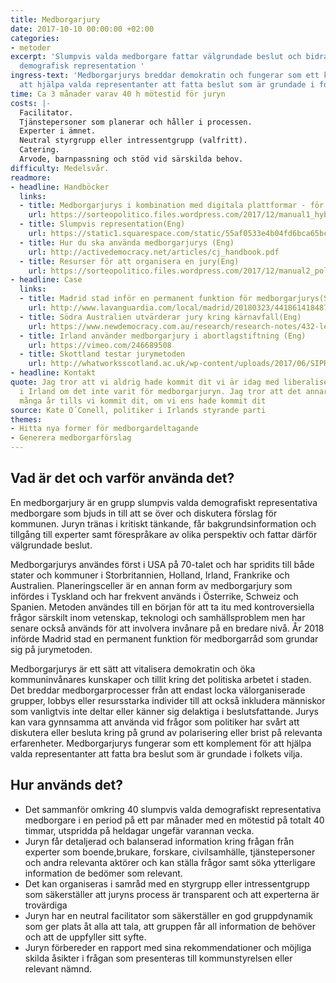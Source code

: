 ```yaml
---
title: Medborgarjury
date: 2017-10-10 00:00:00 +02:00
categories:
- metoder
excerpt: 'Slumpvis valda medborgare fattar välgrundade beslut och bidrar till bredare
  demografisk representation '
ingress-text: 'Medborgarjurys breddar demokratin och fungerar som ett komplement för
  att hjälpa valda representanter att fatta beslut som är grundade i folkets vilja. '
time: Ca 3 månader varav 40 h mötestid för juryn
costs: |-
  Facilitator.
  Tjänstepersoner som planerar och håller i processen.
  Experter i ämnet.
  Neutral styrgrupp eller intressentgrupp (valfritt).
  Catering.
  Arvode, barnpassning och stöd vid särskilda behov.
difficulty: Medelsvår.
readmore:
- headline: Handböcker
  links:
  - title: Medborgarjurys i kombination med digitala plattformar - för Madrid stad(Eng)
    url: https://sorteopolitico.files.wordpress.com/2017/12/manual1_hybriddemocracy.pdf
  - title: Slumpvis representation(Eng)
    url: https://static1.squarespace.com/static/55af0533e4b04fd6bca65bc8/t/5aafb4b66d2a7312c182b69d/1521464506233/Lotto_Paper_v1.1.2.pdf
  - title: Hur du ska använda medborgarjurys (Eng)
    url: http://activedemocracy.net/articles/cj_handbook.pdf
  - title: Resurser för att organisera en jury(Eng)
    url: https://sorteopolitico.files.wordpress.com/2017/12/manual2_policy-juries.pdf
- headline: Case
  links:
  - title: Madrid stad inför en permanent funktion för medborgarjurys(Sp)
    url: http://www.lavanguardia.com/local/madrid/20180323/441861418487/el-observatorio-de-la-ciudad-estara-formado-por-vecinos-elegidos-por-sorteo-que-asesoraran-al-ayuntamiento.html
  - title: Södra Australien utvärderar jury kring kärnavfall(Eng)
    url: https://www.newdemocracy.com.au/research/research-notes/432-learnings-nuclear-jury
  - title: Irland använder medborgarjury i abortlagstiftning (Eng)
    url: https://vimeo.com/246689508
  - title: Skottland testar jurymetoden
    url: http://whatworksscotland.ac.uk/wp-content/uploads/2017/06/SIPRAnnualReport2016NickBlandLocalParticipation.pdf
- headline: Kontakt
quote: Jag tror att vi aldrig hade kommit dit vi är idag med liberaliseringen av abortlagarna
  i Irland om det inte varit för medborgarjuryn. Jag tror att det annars hade tagit
  många år tills vi kommit dit, om vi ens hade kommit dit
source: Kate O´Conell, politiker i Irlands styrande parti
themes:
- Hitta nya former för medborgardeltagande
- Generera medborgarförslag
---
```


## Vad är det och varför använda det?
En medborgarjury är en grupp slumpvis valda demografiskt representativa medborgare som bjuds in till att se över och diskutera förslag för kommunen. Juryn tränas i kritiskt tänkande, får bakgrundsinformation och tillgång till experter samt förespråkare av olika perspektiv och fattar därför välgrundade beslut.  

Medborgarjurys användes först i USA på 70-talet och har spridits till både stater och kommuner i Storbritannien, Holland, Irland, Frankrike och Australien.  Planeringsceller är en annan form av medborgarjury som infördes i Tyskland och har frekvent används i Österrike, Schweiz och Spanien. Metoden användes till en början för att ta itu med kontroversiella frågor särskilt inom vetenskap, teknologi och samhällsproblem men har senare också används för att involvera invånare på en bredare nivå. År 2018 införde Madrid stad en permanent funktion för medborgarråd som grundar sig på jurymetoden.

Medborgarjurys är ett sätt att vitalisera demokratin och öka kommuninvånares kunskaper och tillit kring det politiska arbetet i staden. Det breddar medborgarprocesser från att endast locka välorganiserade grupper, lobbys eller resursstarka individer till att också inkludera människor som vanligtvis inte deltar eller känner sig delaktiga i beslutsfattande. Jurys kan vara gynnsamma att använda vid frågor som politiker har svårt att diskutera eller besluta kring på grund av polarisering eller brist på relevanta erfarenheter. Medborgarjurys fungerar som ett komplement för att hjälpa valda representanter att fatta bra beslut som är grundade i folkets vilja. 

## Hur används det?
* Det sammanför omkring 40 slumpvis valda demografiskt representativa medborgare i en period på ett par månader med en mötestid på totalt 40 timmar, utspridda på heldagar ungefär varannan vecka.
* Juryn får detaljerad och balanserad information kring frågan från experter som boende,brukare, forskare, civilsamhälle, tjänstepersoner och andra relevanta aktörer och kan ställa frågor samt söka ytterligare information de bedömer som relevant.
* Det kan organiseras i samråd med en styrgrupp eller intressentgrupp som säkerställer att juryns process är transparent och att experterna är trovärdiga 
* Juryn har en neutral facilitator som säkerställer en god gruppdynamik som ger plats åt alla att tala, att gruppen får all information de behöver och att de uppfyller sitt syfte.
* Juryn förbereder en rapport med sina rekommendationer och möjliga skilda åsikter i frågan som presenteras till kommunstyrelsen eller relevant nämnd.
